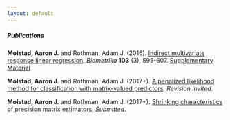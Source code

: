 ```yaml
---
layout: default
---
```

##### Publications

**Molstad, Aaron J.** and Rothman, Adam J. (2016). [Indirect multivariate response linear regression](https://academic.oup.com/biomet/article-abstract/103/3/595/1744444/Indirect-multivariate-response-linear-regression?redirectedFrom=fulltext). *Biometrika* **103** (3), 595-607. [Supplementary Material](IMRLR.pdf)

**Molstad, Aaron J.**  and Rothman, Adam J. (2017+). [A penalized likelihood method for classification with matrix-valued predictors](MatLDA.pdf). *Revision invited.* 

**Molstad, Aaron J.** and Rothman, Adam J. (2017+). [Shrinking characteristics of precision matrix estimators.](CharShrink.pdf) *Submitted.* 

